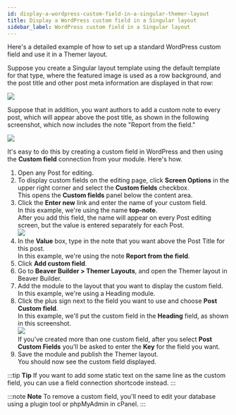 ```yaml
---
id: display-a-wordpress-custom-field-in-a-singular-themer-layout
title: Display a WordPress custom field in a Singular layout
sidebar_label: WordPress custom field in a Singular layout
---
```


Here's a detailed example of how to set up a standard WordPress custom field and use it in a Themer layout.

Suppose you create a Singular layout template using the default template for that type, where the featured image is used as a row background, and the post title and other post meta information are displayed in that row:

![](/img/display-a-wordpress-custom-field-in-a-singular-themer-layout-80a13966.jpg)

Suppose that in addition, you want authors to add a custom note to every post, which will appear above the post title, as shown in the following screenshot, which now includes the note "Report from the field."

![](/img/display-a-wordpress-custom-field-in-a-singular-themer-layout-4c99ba14.jpg)

It's easy to do this by creating a custom field in WordPress and then using the **Custom field** connection from your module. Here's how.

  1. Open any Post for editing.
  2. To display custom fields on the editing page, click **Screen Options** in the upper right corner and select the **Custom fields** checkbox.  
  This opens the **Custom fields** panel below the content area.
  3. Click the **Enter new** link and enter the name of your custom field.  
  In this example, we're using the name **top-note**.  
  After you add this field, the name will appear on every Post editing screen, but the value is entered separately for each Post.  
  ![](/img/display-a-wordpress-custom-field-in-a-singular-themer-layout-c96eaccd.png)
  4. In the **Value** box, type in the note that you want above the Post Title for this post.  
  In this example, we're using the note **Report from the field**.
  5. Click **Add custom field**.
  6. Go to **Beaver Builder > Themer Layouts**, and open the Themer layout in Beaver Builder.
  7. Add the module to the layout that you want to display the custom field.  
  In this example, we're using a Heading module.
  8. Click the plus sign next to the field you want to use and choose **Post Custom field**.  
  In this example, we'll put the custom field in the **Heading** field, as shown in this screenshot.  
  ![](/img/display-a-wordpress-custom-field-in-a-singular-themer-layout-525bdff3.png)  
  If you've created more than one custom field, after you select **Post Custom Fields** you'll be asked to enter the **Key** for the field you want.
  9. Save the module and publish the Themer layout.  
  You should now see the custom field displayed.

:::tip **Tip**
If you want to add some static text on the same line as the custom field, you can use a field connection shortcode instead.
:::

:::note **Note**
To remove a custom field, you'll need to edit your database using a plugin tool or phpMyAdmin in cPanel.
:::
